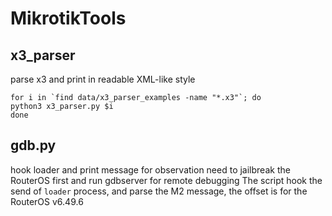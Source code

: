 # MikrotikTools


## x3_parser

parse x3 and print in readable XML-like style

```
for i in `find data/x3_parser_examples -name "*.x3"`; do
python3 x3_parser.py $i
done
```

## gdb.py

hook loader and print message for observation
need to jailbreak the RouterOS first and run gdbserver for remote debugging
The script hook the send of `loader` process, and parse the M2 message, the offset is for the RouterOS v6.49.6
